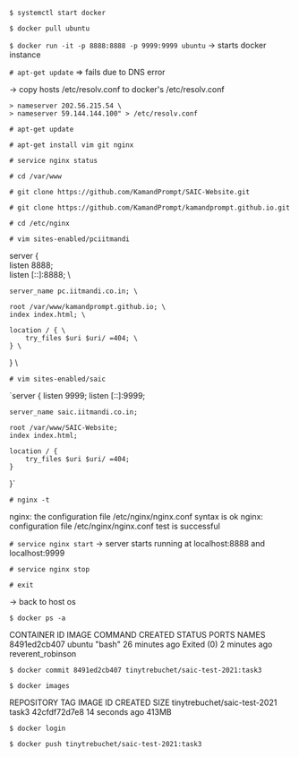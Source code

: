`$ systemctl start docker`

`$ docker pull ubuntu`

`$ docker run -it -p 8888:8888 -p 9999:9999 ubuntu`
-> starts docker instance

`# apt-get update`	=> fails due to DNS error

-> copy hosts /etc/resolv.conf to docker's /etc/resolv.conf

```# echo "search domain.name \
> nameserver 202.56.215.54 \
> nameserver 59.144.144.100" > /etc/resolv.conf
```

`# apt-get update`

`# apt-get install vim git nginx`

`# service nginx status`

`# cd /var/www`

`# git clone https://github.com/KamandPrompt/SAIC-Website.git`

`# git clone https://github.com/KamandPrompt/kamandprompt.github.io.git`

`# cd /etc/nginx`

`# vim sites-enabled/pciitmandi`

server { \
	listen 8888; \
	listen [::]:8888;  \
	
	server_name pc.iitmandi.co.in; \

	root /var/www/kamandprompt.github.io; \
	index index.html; \

	location / { \
		try_files $uri $uri/ =404; \
	} \
} \

`# vim sites-enabled/saic`

`server {
	listen 9999;
	listen [::]:9999;

	server_name saic.iitmandi.co.in; 

	root /var/www/SAIC-Website;
	index index.html;

	location / {
		try_files $uri $uri/ =404;
	}
}`

`# nginx -t`

nginx: the configuration file /etc/nginx/nginx.conf syntax is ok
nginx: configuration file /etc/nginx/nginx.conf test is successful

`# service nginx start`
-> server starts running at localhost:8888 and localhost:9999

`# service nginx stop`

`# exit`

-> back to host os

`$ docker ps -a`

CONTAINER ID   IMAGE     COMMAND   CREATED          STATUS                     PORTS     NAMES
8491ed2cb407   ubuntu    "bash"    26 minutes ago   Exited (0) 2 minutes ago             reverent_robinson

`$ docker commit 8491ed2cb407 tinytrebuchet/saic-test-2021:task3`

`$ docker images`

REPOSITORY                     TAG       IMAGE ID       CREATED          SIZE
tinytrebuchet/saic-test-2021   task3     42cfdf72d7e8   14 seconds ago   413MB

`$ docker login`

`$ docker push tinytrebuchet/saic-test-2021:task3`
